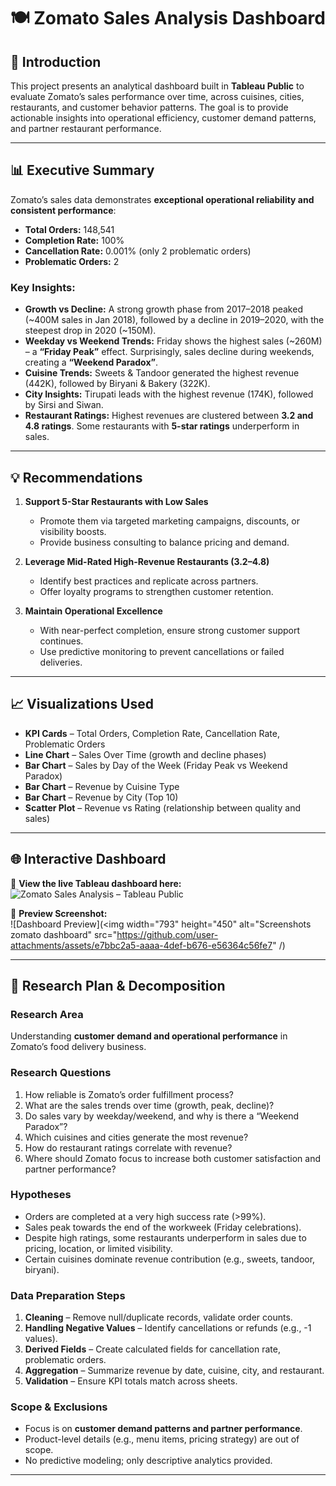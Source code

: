 
# 🍽️ Zomato Sales Analysis Dashboard  

## 📌 Introduction  
This project presents an analytical dashboard built in **Tableau Public** to evaluate Zomato’s sales performance over time, across cuisines, cities, restaurants, and customer behavior patterns. The goal is to provide actionable insights into operational efficiency, customer demand patterns, and partner restaurant performance.  

---

## 📊 Executive Summary  
Zomato’s sales data demonstrates **exceptional operational reliability and consistent performance**:  

- **Total Orders:** 148,541  
- **Completion Rate:** 100%  
- **Cancellation Rate:** 0.001% (only 2 problematic orders)  
- **Problematic Orders:** 2  

### Key Insights:  
- **Growth vs Decline:** A strong growth phase from 2017–2018 peaked (~400M sales in Jan 2018), followed by a decline in 2019–2020, with the steepest drop in 2020 (~150M).  
- **Weekday vs Weekend Trends:** Friday shows the highest sales (~260M) – a **“Friday Peak”** effect. Surprisingly, sales decline during weekends, creating a **“Weekend Paradox”**.  
- **Cuisine Trends:** Sweets & Tandoor generated the highest revenue (442K), followed by Biryani & Bakery (322K).  
- **City Insights:** Tirupati leads with the highest revenue (174K), followed by Sirsi and Siwan.  
- **Restaurant Ratings:** Highest revenues are clustered between **3.2 and 4.8 ratings**. Some restaurants with **5-star ratings** underperform in sales.  

---

## 💡 Recommendations  
1. **Support 5-Star Restaurants with Low Sales**  
   - Promote them via targeted marketing campaigns, discounts, or visibility boosts.  
   - Provide business consulting to balance pricing and demand.  

2. **Leverage Mid-Rated High-Revenue Restaurants (3.2–4.8)**  
   - Identify best practices and replicate across partners.  
   - Offer loyalty programs to strengthen customer retention.  

3. **Maintain Operational Excellence**  
   - With near-perfect completion, ensure strong customer support continues.  
   - Use predictive monitoring to prevent cancellations or failed deliveries.  

---

## 📈 Visualizations Used  
- **KPI Cards** – Total Orders, Completion Rate, Cancellation Rate, Problematic Orders  
- **Line Chart** – Sales Over Time (growth and decline phases)  
- **Bar Chart** – Sales by Day of the Week (Friday Peak vs Weekend Paradox)  
- **Bar Chart** – Revenue by Cuisine Type  
- **Bar Chart** – Revenue by City (Top 10)  
- **Scatter Plot** – Revenue vs Rating (relationship between quality and sales)  

---

## 🌐 Interactive Dashboard  
🔗 **View the live Tableau dashboard here:**  
![Zomato Sales Analysis – Tableau Public](https://public.tableau.com/app/profile/eunice.mukangarambe/viz/zomatoanalysis_17562908135280/Dashboard2)  

📸 **Preview Screenshot:**  
![Dashboard Preview](<img width="793" height="450" alt="Screenshots zomato dashboard" src="https://github.com/user-attachments/assets/e7bbc2a5-aaaa-4def-b676-e56364c56fe7" /)
 
  

---

## 🧩 Research Plan & Decomposition  

### Research Area  
Understanding **customer demand and operational performance** in Zomato’s food delivery business.  

### Research Questions  
1. How reliable is Zomato’s order fulfillment process?  
2. What are the sales trends over time (growth, peak, decline)?  
3. Do sales vary by weekday/weekend, and why is there a “Weekend Paradox”?  
4. Which cuisines and cities generate the most revenue?  
5. How do restaurant ratings correlate with revenue?  
6. Where should Zomato focus to increase both customer satisfaction and partner performance?  

### Hypotheses  
- Orders are completed at a very high success rate (>99%).  
- Sales peak towards the end of the workweek (Friday celebrations).  
- Despite high ratings, some restaurants underperform in sales due to pricing, location, or limited visibility.  
- Certain cuisines dominate revenue contribution (e.g., sweets, tandoor, biryani).  

### Data Preparation Steps  
1. **Cleaning** – Remove null/duplicate records, validate order counts.  
2. **Handling Negative Values** – Identify cancellations or refunds (e.g., -1 values).  
3. **Derived Fields** – Create calculated fields for cancellation rate, problematic orders.  
4. **Aggregation** – Summarize revenue by date, cuisine, city, and restaurant.  
5. **Validation** – Ensure KPI totals match across sheets.  

### Scope & Exclusions  
- Focus is on **customer demand patterns and partner performance**.  
- Product-level details (e.g., menu items, pricing strategy) are out of scope.  
- No predictive modeling; only descriptive analytics provided.  

---
